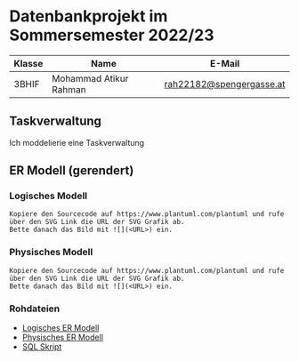 # Datenbankprojekt im Sommersemester 2022/23

| Klasse | Name             | E-Mail                  |
| ------ | ---------------- | ----------------------- |
| 3BHIF  | Mohammad Atikur Rahman | rah22182@spengergasse.at |


## Taskverwaltung

Ich moddelierie eine Taskverwaltung

## ER Modell (gerendert)

### Logisches Modell

```
Kopiere den Sourcecode auf https://www.plantuml.com/plantuml und rufe über den SVG Link die URL der SVG Grafik ab.
Bette danach das Bild mit ![](<URL>) ein.
```

### Physisches Modell

```
Kopiere den Sourcecode auf https://www.plantuml.com/plantuml und rufe über den SVG Link die URL der SVG Grafik ab.
Bette danach das Bild mit ![](<URL>) ein.
```

### Rohdateien

- [Logisches ER Modell](er_logical.puml)
- [Physisches ER Modell](er_physical.puml)
- [SQL Skript](create_db.sql)
